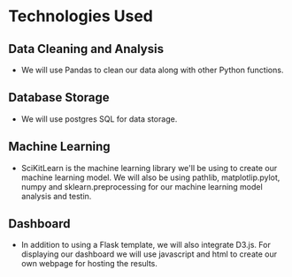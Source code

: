 # Technologies Used
## Data Cleaning and Analysis
- We will use Pandas to clean our data along with other Python functions.

## Database Storage
- We will use postgres SQL for data storage. 

## Machine Learning
- SciKitLearn is the machine learning library we'll be using to create our machine learning model. We will also be using pathlib, matplotlip.pylot, numpy and sklearn.preprocessing for our machine learning model analysis and testin. 

## Dashboard
- In addition to using a Flask template, we will also integrate D3.js. For displaying our dashboard we will use javascript and html to create our own webpage for hosting the results.
